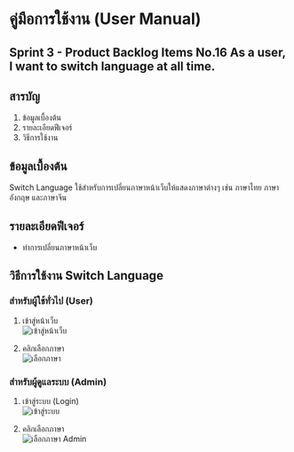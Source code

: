 # คู่มือการใช้งาน (User Manual)

## Sprint 3 - Product Backlog Items No.16 As a user, I want to switch language at all time.

## สารบัญ
1. ข้อมูลเบื้องต้น
2. รายละเอียดฟีเจอร์
3. วิธีการใช้งาน

## ข้อมูลเบื้องต้น 
Switch Language ใช้สำหรับการเปลี่ยนภาษาหน้าเว็บให้แสดงภาษาต่างๆ เช่น ภาษาไทย ภาษาอังกฤษ และภาษาจีน

## รายละเอียดฟีเจอร์
- ทำการเปลี่ยนภาษาหน้าเว็บ

## วิธีการใช้งาน Switch Language

### สำหรับผู้ใช้ทั่วไป (User)
1. เข้าสู่หน้าเว็บ  
   ![เข้าสู่หน้าเว็บ](https://github.com/user-attachments/assets/06468dae-4dc6-460b-9ddd-1bb688ce3083)

2. คลิกเลือกภาษา  
   ![เลือกภาษา](https://github.com/user-attachments/assets/78a6506d-2931-4b13-9964-70a6310ee0ab)

### สำหรับผู้ดูแลระบบ (Admin)
1. เข้าสู่ระบบ (Login)  
   ![เข้าสู่ระบบ](https://github.com/user-attachments/assets/e2cf3d0f-5139-48b6-9203-ed607d79f178)

2. คลิกเลือกภาษา  
   ![เลือกภาษา Admin](https://github.com/user-attachments/assets/a05172b5-1c97-4d1d-a3ed-11c22ad61c63)

